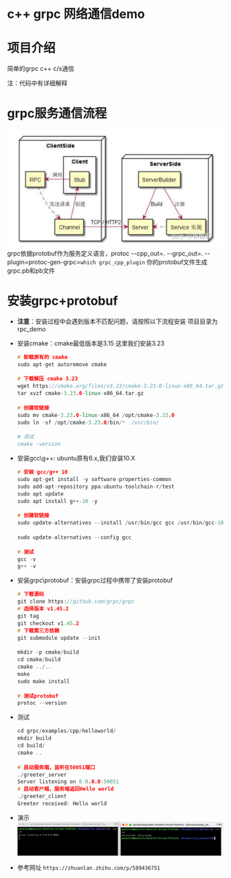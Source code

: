 # c++ grpc 网络通信demo

# 项目介绍
简单的grpc c++ c/s通信

注：代码中有详细解释

# grpc服务通信流程
![通信构造原理图](source.png)
grpc依据protobuf作为服务定义语言，protoc --cpp_out=. --grpc_out=. --plugin=protoc-gen-grpc=`which grpc_cpp_plugin` 你的protobuf文件生成grpc.pb和pb文件

# 安装grpc+protobuf
- **注意**：安装过程中会遇到版本不匹配问题，请按照以下流程安装
项目目录为rpc_demo

- 安装cmake：cmake最低版本是3.15 这里我们安装3.23
    ```c++
    # 卸载原有的 cmake
    sudo apt-get autoremove cmake
    ​
    # 下载解压 cmake 3.23
    wget https://cmake.org/files/v3.23/cmake-3.23.0-linux-x86_64.tar.gz
    tar xvzf cmake-3.23.0-linux-x86_64.tar.gz
    ​
    # 创建软链接
    sudo mv cmake-3.23.0-linux-x86_64 /opt/cmake-3.23.0
    sudo ln -sf /opt/cmake-3.23.0/bin/*  /usr/bin/
    ​
    # 测试
    cmake -version
    ```

- 安装gcc\g++: ubuntu原有6.x,我们安装10.X
    ```c++
    # 安装 gcc/g++ 10
    sudo apt-get install -y software-properties-common
    sudo add-apt-repository ppa:ubuntu-toolchain-r/test
    sudo apt update
    sudo apt install g++-10 -y
    ​
    # 创建软链接
    sudo update-alternatives --install /usr/bin/gcc gcc /usr/bin/gcc-10 60 --slave /usr/bin/g++ g++ /usr/bin/g++-10 

    sudo update-alternatives --config gcc
    ​
    # 测试
    gcc -v
    g++ -v
    ```

- 安装grpc\protobuf：安装grpc过程中携带了安装protobuf
    ```c++
    # 下载源码
    git clone https://github.com/grpc/grpc
    # 选择版本 v1.45.2
    git tag
    git checkout v1.45.2
    # 下载第三方依赖
    git submodule update --init

    mkdir -p cmake/build
    cd cmake/build
    cmake ../..
    make
    sudo make install

    # 测试protobuf
    protoc --version
    ```

- 测试
    ```c++
    cd grpc/examples/cpp/helloworld/
    mkdir build
    cd build/
    cmake ..

    # 启动服务端，监听在50051端口
    ./greeter_server
    Server listening on 0.0.0.0:50051
    # 启动客户端，服务端返回Hello world
    ./greeter_client 
    Greeter received: Hello world
    ```

- 演示
    ![演示图](show.png)

- 参考网址
  `https://zhuanlan.zhihu.com/p/589436751`
